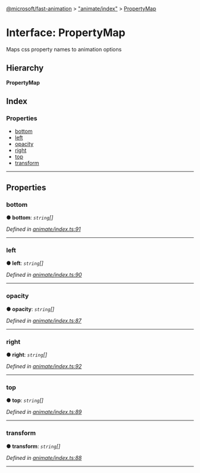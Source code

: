 [@microsoft/fast-animation](../README.md) > ["animate/index"](../modules/_animate_index_.md) > [PropertyMap](../interfaces/_animate_index_.propertymap.md)

# Interface: PropertyMap

Maps css property names to animation options

## Hierarchy

**PropertyMap**

## Index

### Properties

* [bottom](_animate_index_.propertymap.md#bottom)
* [left](_animate_index_.propertymap.md#left)
* [opacity](_animate_index_.propertymap.md#opacity)
* [right](_animate_index_.propertymap.md#right)
* [top](_animate_index_.propertymap.md#top)
* [transform](_animate_index_.propertymap.md#transform)

---

## Properties

<a id="bottom"></a>

###  bottom

**● bottom**: *`string`[]*

*Defined in [animate/index.ts:91](https://github.com/Microsoft/fast-dna/blob/164dd3ca/packages/fast-animation/lib/animate/index.ts#L91)*

___
<a id="left"></a>

###  left

**● left**: *`string`[]*

*Defined in [animate/index.ts:90](https://github.com/Microsoft/fast-dna/blob/164dd3ca/packages/fast-animation/lib/animate/index.ts#L90)*

___
<a id="opacity"></a>

###  opacity

**● opacity**: *`string`[]*

*Defined in [animate/index.ts:87](https://github.com/Microsoft/fast-dna/blob/164dd3ca/packages/fast-animation/lib/animate/index.ts#L87)*

___
<a id="right"></a>

###  right

**● right**: *`string`[]*

*Defined in [animate/index.ts:92](https://github.com/Microsoft/fast-dna/blob/164dd3ca/packages/fast-animation/lib/animate/index.ts#L92)*

___
<a id="top"></a>

###  top

**● top**: *`string`[]*

*Defined in [animate/index.ts:89](https://github.com/Microsoft/fast-dna/blob/164dd3ca/packages/fast-animation/lib/animate/index.ts#L89)*

___
<a id="transform"></a>

###  transform

**● transform**: *`string`[]*

*Defined in [animate/index.ts:88](https://github.com/Microsoft/fast-dna/blob/164dd3ca/packages/fast-animation/lib/animate/index.ts#L88)*

___

